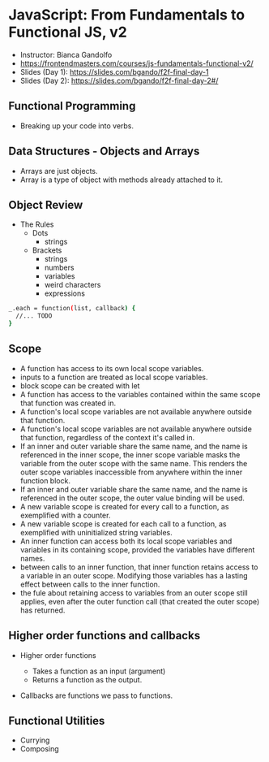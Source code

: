 # JavaScript: From Fundamentals to Functional JS, v2

* Instructor: Bianca Gandolfo
* <https://frontendmasters.com/courses/js-fundamentals-functional-v2/>
* Slides (Day 1): <https://slides.com/bgando/f2f-final-day-1>
* Slides (Day 2): <https://slides.com/bgando/f2f-final-day-2#/>

## Functional Programming

* Breaking up your code into verbs.

## Data Structures - Objects and Arrays

* Arrays are just objects.
* Array is a type of object with methods already attached to it.

## Object Review

* The Rules
  * Dots
    * strings
  * Brackets
    * strings
    * numbers
    * variables
    * weird characters
    * expressions

```bash
_.each = function(list, callback) {
  //... TODO
}
```

## Scope

* A function has access to its own local scope variables.
* inputs to a function are treated as local scope variables.
* block scope can be created with let
* A function has access to the variables contained within the same scope that function was created in.
* A function's local scope variables are not available anywhere outside that function.
* A function's local scope variables are not available anywhere outside that function, regardless of the context it's called in.
* If an inner and outer variable share the same name, and the name is referenced in the inner scope, the inner scope variable masks the variable from the outer scope with the same name. This renders the outer scope variables inaccessible from anywhere within the inner function block.
* If an inner and outer variable share the same name, and the name is referenced in the outer scope, the outer value binding will be used.
* A new variable scope is created for every call to a function, as exemplified with a counter.
* A new variable scope is created for each call to a function, as exemplified with uninitialized string variables.
* An inner function can access both its local scope variables and variables in its containing scope, provided the variables have different names.
* between calls to an inner function, that inner function retains access to a variable in an outer scope. Modifying those variables has a lasting effect between calls to the inner function.
* the fule about retaining access to variables from an outer scope still applies, even after the outer function call (that created the outer scope) has returned.

## Higher order functions and callbacks

* Higher order functions
  * Takes a function as an input (argument)
  * Returns a function as the output.

* Callbacks are functions we pass to functions.

## Functional Utilities

* Currying
* Composing